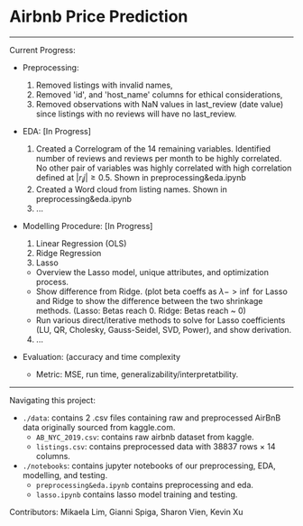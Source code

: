 # Airbnb Price Prediction
------------------------------------------
Current Progress:
- Preprocessing: 
   1) Removed listings with invalid names, 
   2) Removed 'id', and 'host_name' columns for ethical considerations, 
   3) Removed observations with NaN values in last_review (date value) since listings with no reviews will have no last_review.

- EDA: [In Progress]
   1) Created a Correlogram of the 14 remaining variables. Identified number of reviews and reviews per month to be highly correlated. No other pair of variables was highly correlated with high correlation defined at $|r_ij| \ge 0.5$. Shown in preprocessing&eda.ipynb
   2) Created a Word cloud from listing names. Shown in preprocessing&eda.ipynb
   3) ...

- Modelling Procedure: [In Progress]
  1) Linear Regression (OLS)
  2) Ridge Regression
  3) Lasso 
    - Overview the Lasso model, unique attributes, and optimization process. 
    - Show difference from Ridge. (plot beta coeffs as $\lambda -> \inf$ for Lasso and Ridge to show the difference between the two shrinkage methods. (Lasso: Betas reach 0. Ridge: Betas reach ~ 0)
    - Run various direct/iterative methods to solve for Lasso coefficients (LU, QR, Cholesky, Gauss-Seidel, SVD, Power), and show derivation.
  4) ... 

- Evaluation: (accuracy and time complexity
  - Metric: MSE, run time, generalizability/interpretatbility.

------------------------------------------

Navigating this project:
* `./data`: contains 2 .csv files containing raw and preprocessed AirBnB data originally sourced from kaggle.com.
  - `AB_NYC_2019.csv`: contains raw airbnb dataset from kaggle.
  - `listings.csv`: contains preprocessed data with 38837 rows × 14 columns.
* `./notebooks`: contains jupyter notebooks of our preprocessing, EDA, modelling, and testing. 
  - `preprocessing&eda.ipynb` contains preprocessing and eda.
  - `lasso.ipynb` contains lasso model training and testing.  





Contributors: Mikaela Lim, Gianni Spiga, Sharon Vien, Kevin Xu
